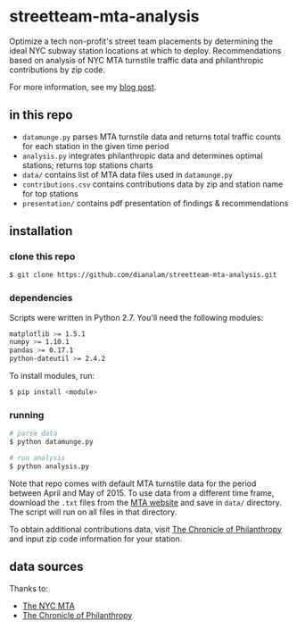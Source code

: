 # streetteam-mta-analysis
Optimize a tech non-profit's street team placements by determining the ideal NYC subway station locations at which
to deploy. Recommendations based on analysis of NYC MTA turnstile traffic data and philanthropic contributions by zip code. 

For more information, see my [blog post](http://dianalam.github.io/2016/01/16/munging-mta.html).

## in this repo
* `datamunge.py` parses MTA turnstile data and returns total traffic counts for each station in the given time period
* `analysis.py` integrates philanthropic data and determines optimal stations; returns top stations
charts
* `data/` contains list of MTA data files used in `datamunge.py`
* `contributions.csv` contains contributions data by zip and station name for top stations
* `presentation/` contains pdf presentation of findings & recommendations

## installation
### clone this repo  
```bash
$ git clone https://github.com/dianalam/streetteam-mta-analysis.git
```

### dependencies
Scripts were written in Python 2.7. You'll need the following modules: 
```bash
matplotlib >= 1.5.1  
numpy >= 1.10.1  
pandas >= 0.17.1  
python-dateutil >= 2.4.2
```

To install modules, run:  
```bash
$ pip install <module>
```

### running
```bash
# parse data
$ python datamunge.py

# run analysis
$ python analysis.py
```

Note that repo comes with default MTA turnstile data for the period between April and May of 2015. To use data 
from a different time frame, download the `.txt` files from the [MTA website](http://web.mta.info/developers/turnstile.html) and save in `data/` directory. The 
script will run on all files in that directory. 

To obtain additional contributions data, visit [The Chronicle of Philanthropy](https://philanthropy.com/interactives/how-america-gives) and input zip code information for your
station. 

## data sources
Thanks to: 
* [The NYC MTA](http://web.mta.info/developers/turnstile.html)
* [The Chronicle of Philanthropy](https://philanthropy.com)


